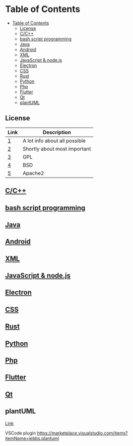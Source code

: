 # Table of Contents

- [Table of Contents](#table-of-contents)
  - [License](#license)
  - [C/C++](#cc)
  - [bash script programming](#bash-script-programming)
  - [Java](#java)
  - [Android](#android)
  - [XML](#xml)
  - [JavaScript \& node.js](#javascript--nodejs)
  - [Electron](#electron)
  - [CSS](#css)
  - [Rust](#rust)
  - [Python](#python)
  - [Php](#php)
  - [Flutter](#flutter)
  - [Qt](#qt)
  - [plantUML](#plantuml)

## License

| Link                                      | Description                   |
| ----------------------------------------- | ----------------------------- |
| [1](https://habr.com/ru/articles/243091/) | A lot info about all possible |
| [2](https://habr.com/ru/articles/40293/)  | Shortly about most important  |
| [3](https://habr.com/ru/articles/284390/) | GPL                           |
| [4](https://habr.com/ru/articles/284394/) | BSD                           |
| [5](https://habr.com/ru/articles/459732/) | Apache2                       |

## [C/C++](./ProgrammingLanguages/C_Cpp.md)

## [bash script programming](./ProgrammingLanguages/BashScriptProgramming.md)

## [Java](./ProgrammingLanguages/Java.md)

## [Android](./ProgrammingLanguages/Android.md)

## [XML](./ProgrammingLanguages/Xml.md)

## [JavaScript & node.js](./ProgrammingLanguages/JavaScript_Node.js.md)

## [Electron](./ProgrammingLanguages/Electron.md)

## [CSS](./ProgrammingLanguages/Css.md)

## [Rust](./ProgrammingLanguages/Rust.md)

## [Python](./ProgrammingLanguages/Python.md)

## [Php](./ProgrammingLanguages/Php.md)

## [Flutter](./ProgrammingLanguages/Flutter.md)

## [Qt](./ProgrammingLanguages/Qt.md)

## plantUML

[Link](https://plantuml.com)

VSCode plugin https://marketplace.visualstudio.com/items?itemName=jebbs.plantuml

